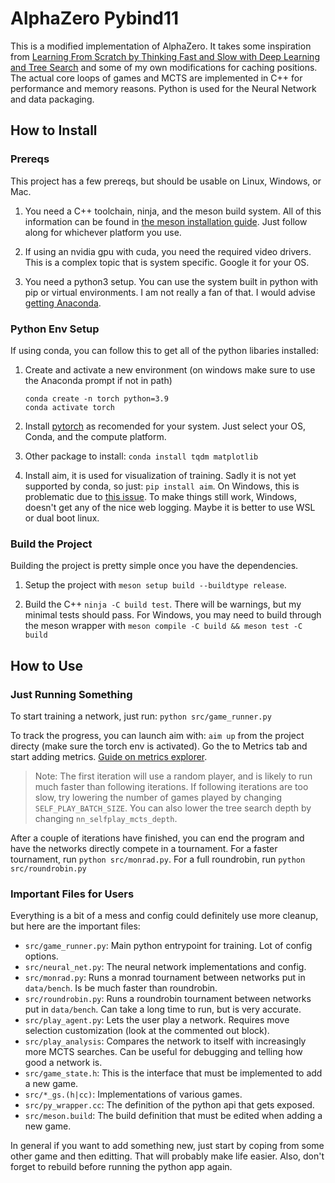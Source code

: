 # AlphaZero Pybind11

This is a modified implementation of AlphaZero. It takes some inspiration from [Learning From Scratch by Thinking Fast and Slow with Deep Learning and Tree Search](https://davidbarber.github.io/blog/2017/11/07/Learning-From-Scratch-by-Thinking-Fast-and-Slow-with-Deep-Learning-and-Tree-Search/) and some of my own modifications for caching positions. The actual core loops of games and MCTS are implemented in C++ for performance and memory reasons. Python is used for the Neural Network and data packaging.

## How to Install

### Prereqs

This project has a few prereqs, but should be usable on Linux, Windows, or Mac.

1. You need a C++ toolchain, ninja, and the meson build system.
All of this information can be found in [the meson installation guide](https://mesonbuild.com/SimpleStart.html).
Just follow along for whichever platform you use.

1. If using an nvidia gpu with cuda, you need the required video drivers.
This is a complex topic that is system specific. Google it for your OS.

1. You need a python3 setup. You can use the system built in python with pip or virtual environments.
I am not really a fan of that. I would advise [getting Anaconda](https://www.anaconda.com/).

### Python Env Setup

If using conda, you can follow this to get all of the python libaries installed:

1. Create and activate a new environment (on windows make sure to use the Anaconda prompt if not in path)
   ```
   conda create -n torch python=3.9
   conda activate torch
   ```

1. Install [pytorch](https://pytorch.org/get-started/locally/) as recomended for your system. Just select your OS, Conda, and the compute platform.

1. Other package to install: `conda install tqdm matplotlib`

1. Install aim, it is used for visualization of training. Sadly it is not yet supported by conda, so just: `pip install aim`. On Windows, this is problematic due to [this issue](https://github.com/aimhubio/aim/issues/2064). To make things still work, Windows, doesn't get any of the nice web logging. Maybe it is better to use WSL or dual boot linux.

### Build the Project

Building the project is pretty simple once you have the dependencies.

1. Setup the project with `meson setup build --buildtype release`.

1. Build the C++ `ninja -C build test`. There will be warnings, but my minimal tests should pass. For Windows, you may need to build through the meson wrapper with `meson compile -C build && meson test -C build`

## How to Use

### Just Running Something

To start training a network, just run: `python src/game_runner.py`

To track the progress, you can launch aim with: `aim up` from the project directy (make sure the torch env is activated).
Go the to Metrics tab and start adding metrics. [Guide on metrics explorer](https://www.youtube.com/watch?v=7LUT9judVTQ).

> Note: The first iteration will use a random player, and is likely to run much faster than following iterations.
If following iterations are too slow, try lowering the number of games played by changing `SELF_PLAY_BATCH_SIZE`.
You can also lower the tree search depth by changing `nn_selfplay_mcts_depth`.

After a couple of iterations have finished, you can end the program and have the networks directly compete in a tournament. For a faster tournament, run `python src/monrad.py`. For a full roundrobin, run `python src/roundrobin.py`

### Important Files for Users

Everything is a bit of a mess and config could definitely use more cleanup, but here are the important files:

 - `src/game_runner.py`: Main python entrypoint for training. Lot of config options.
 - `src/neural_net.py`: The neural network implementations and config.
 - `src/monrad.py`: Runs a monrad tournament between networks put in `data/bench`. Is be much faster than roundrobin.
 - `src/roundrobin.py`: Runs a roundrobin tournament between networks put in `data/bench`. Can take a long time to run, but is very accurate.
 - `src/play_agent.py`: Lets the user play a network. Requires move selection customization (look at the commented out block).
 - `src/play_analysis`: Compares the network to itself with increasingly more MCTS searches. Can be useful for debugging and telling how good a network is.
 - `src/game_state.h`: This is the interface that must be implemented to add a new game.
 - `src/*_gs.(h|cc)`: Implementations of various games.
 - `src/py_wrapper.cc`: The definition of the python api that gets exposed.
 - `src/meson.build`: The build definition that must be edited when adding a new game.

In general if you want to add something new, just start by coping from some other game and then editting. That will probably make life easier. Also, don't forget to rebuild before running the python app again.

